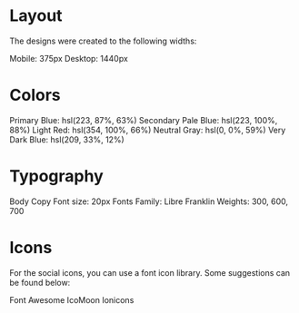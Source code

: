 # Layout
The designs were created to the following widths:

Mobile: 375px
Desktop: 1440px

# Colors
Primary
Blue: hsl(223, 87%, 63%)
Secondary
Pale Blue: hsl(223, 100%, 88%)
Light Red: hsl(354, 100%, 66%)
Neutral
Gray: hsl(0, 0%, 59%)
Very Dark Blue: hsl(209, 33%, 12%)

# Typography
Body Copy
Font size: 20px
Fonts
Family: Libre Franklin
Weights: 300, 600, 700

# Icons
For the social icons, you can use a font icon library. Some suggestions can be found below:

Font Awesome
IcoMoon
Ionicons